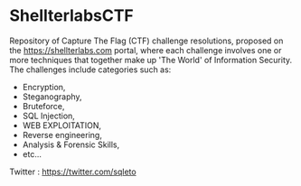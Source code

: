 # ShellterlabsCTF
  Repository of Capture The Flag (CTF) challenge resolutions, proposed on the https://shellterlabs.com portal, where each challenge involves one or more techniques that together make up 'The World' of Information Security.
The challenges include categories such as:
- Encryption,
- Steganography,
- Bruteforce,
- SQL Injection,
- WEB EXPLOITATION,
- Reverse engineering,
- Analysis & Forensic Skills,
- etc...

Twitter : https://twitter.com/sqleto
  





